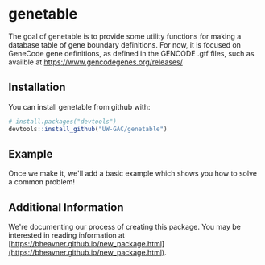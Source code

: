 # genetable

The goal of genetable is to provide some utility functions for making a database table of gene boundary definitions. For now, it is focused on GeneCode gene definitions, as defined in the GENCODE .gtf files, such as availble at https://www.gencodegenes.org/releases/

## Installation

You can install genetable from github with:

```R
# install.packages("devtools")
devtools::install_github("UW-GAC/genetable")
```

## Example

Once we make it, we'll add a basic example which shows you how to solve a common problem!

## Additional Information

We're documenting our process of creating this package. You may be interested in reading information at [https://bheavner.github.io/new_package.html](https://bheavner.github.io/new_package.html).
